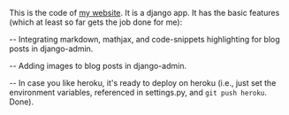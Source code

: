 This is the code of [my website](http://ex-mathcompute.herokuapp.com/).
It is a django app. It has the basic features (which at least so far gets the job done for me):

 -- Integrating markdown, mathjax, and code-snippets highlighting for blog posts in django-admin.

 -- Adding images to blog posts in django-admin.

 -- In case you like heroku, it's ready to deploy on heroku (i.e., just set the environment variables, referenced in settings.py, and `git push heroku`. Done). 

